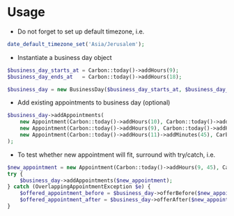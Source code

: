 # Usage

* Do not forget to set up default timezone, i.e.

```php
date_default_timezone_set('Asia/Jerusalem');
```

* Instantiate a business day object

```php
$business_day_starts_at = Carbon::today()->addHours(9);
$business_day_ends_at   = Carbon::today()->addHours(18);

$business_day = new BusinessDay($business_day_starts_at, $business_day_ends_at);
```

* Add existing appointments to business day (optional)

```php
$business_day->addAppointments(
    new Appointment(Carbon::today()->addHours(10), Carbon::today()->addHours(11)), // 10:00 - 11:00
    new Appointment(Carbon::today()->addHours(9), Carbon::today()->addHours(9)->addMinutes(30)), // 9:00 - 9:30
    new Appointment(Carbon::today()->addHours(11)->addMinutes(45), Carbon::today()->addHours(12)->addMinutes(30)) // 11:45 - 12:30
);
```

* To test whether new appointment will fit, surround with try/catch, i.e.

```php
$new_appointment = new Appointment(Carbon::today()->addHours(9, 45), Carbon::today()->addHours(10)->addMinutes(15)); // 9:45 - 10:15
try {
    $business_day->addAppointments($new_appointment);
} catch (OverlappingAppointmentException $e) {
    $offered_appointment_before = $business_day->offerBefore($new_appointment);
    $offered_appointment_after = $business_day->offerAfter($new_appointment);
}
```